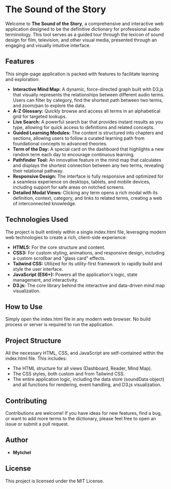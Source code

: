 # **The Sound of the Story**

Welcome to **The Sound of the Story**, a comprehensive and interactive web application designed to be the definitive dictionary for professional audio terminology. This tool serves as a guided tour through the lexicon of sound design for film, television, and other visual media, presented through an engaging and visually intuitive interface.

## **Features**

This single-page application is packed with features to facilitate learning and exploration:

* **Interactive Mind Map:** A dynamic, force-directed graph built with D3.js that visually represents the relationships between different audio terms. Users can filter by category, find the shortest path between two terms, and zoom/pan to explore the data.  
* **A-Z Glossary:** Quickly browse and access all terms in an alphabetical grid for targeted lookups.  
* **Live Search:** A powerful search bar that provides instant results as you type, allowing for quick access to definitions and related concepts.  
* **Guided Learning Modules:** The content is structured into chapters and sections, allowing users to follow a curated learning path from foundational concepts to advanced theories.  
* **Term of the Day:** A special card on the dashboard that highlights a new random term each day to encourage continuous learning.  
* **Pathfinder Tool:** An innovative feature in the mind map that calculates and displays the shortest connection between any two terms, revealing their relational pathway.  
* **Responsive Design:** The interface is fully responsive and optimized for a seamless experience on desktops, tablets, and mobile devices, including support for safe areas on notched screens.  
* **Detailed Modal Views:** Clicking any term opens a rich modal with its definition, context, category, and links to related terms, creating a web of interconnected knowledge.

## **Technologies Used**

The project is built entirely within a single index.html file, leveraging modern web technologies to create a rich, client-side experience:

* **HTML5:** For the core structure and content.  
* **CSS3:** For custom styling, animations, and responsive design, including a custom scrollbar and "glass card" effects.  
* **Tailwind CSS:** Utilized for its utility-first framework to rapidly build and style the user interface.  
* **JavaScript (ES6+):** Powers all the application's logic, state management, and interactivity.  
* **D3.js:** The core library behind the interactive and data-driven mind map visualization.

## **How to Use**

Simply open the index.html file in any modern web browser. No build process or server is required to run the application.

## **Project Structure**

All the necessary HTML, CSS, and JavaScript are self-contained within the index.html file. This includes:

* The HTML structure for all views (Dashboard, Reader, Mind Map).  
* The CSS styles, both custom and from Tailwind CSS.  
* The entire application logic, including the data store (soundData object) and all functions for rendering, event handling, and D3.js visualization.

## **Contributing**

Contributions are welcome\! If you have ideas for new features, find a bug, or want to add more terms to the dictionary, please feel free to open an issue or submit a pull request.

## **Author**

* **Mytchel**

## **License**

This project is licensed under the MIT License.
